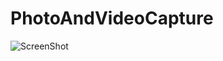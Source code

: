 # PhotoAndVideoCapture

![ScreenShot](https://github.com/wimsonevel/PhotoAndVideoCapture/blob/master/ss)

